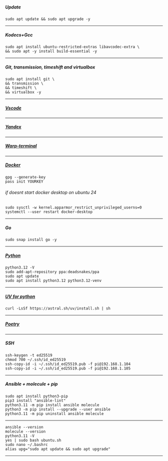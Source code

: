 ##### Update
```
sudo apt update && sudo apt upgrade -y
```
--------------------------------------------------------------------
##### Kodecs+Gcc
```
sudo apt install ubuntu-restricted-extras libavcodec-extra \
&& sudo apt -y install build-essential -y
```
--------------------------------------------------------------------
##### Git, transmission, timeshift and virtualbox
```
sudo apt install git \
&& transmission \
&& timeshift \
&& virtualbox -y
```
--------------------------------------------------------------------
##### [Vscode](https://code.visualstudio.com/)
--------------------------------------------------------------------
##### [Yandex](https://browser.yandex.ru)
--------------------------------------------------------------------
##### [Warp-terminal](https://www.warp.dev)
--------------------------------------------------------------------
##### [Docker](https://docs.docker.com/desktop/install/ubuntu/#install-docker-desktop)
```
gpg --generate-key
pass init YOURKEY
```
###### if doesnt start docker desktop on ubuntu 24
```
sudo sysctl -w kernel.apparmor_restrict_unprivileged_userns=0
systemctl --user restart docker-desktop
```
--------------------------------------------------------------------
##### Go
```
sudo snap install go -y
```
--------------------------------------------------------------------
##### [Python](https://github.com/morheus9/scripts_py)
```
python3.12 -V
sudo add-apt-repository ppa:deadsnakes/ppa
sudo apt update
sudo apt install python3.12 python3.12-venv
```
--------------------------------------------------------------------
##### [UV for python](https://astral.sh/blog/uv)
```
curl -LsSf https://astral.sh/uv/install.sh | sh
```
--------------------------------------------------------------------
##### [Poetry](https://python-poetry.org/docs/)
--------------------------------------------------------------------
##### SSH
```
ssh-keygen -t ed25519
chmod 700 ~/.ssh/id_ed25519
ssh-copy-id -i ~/.ssh/id_ed25519.pub -f pi@192.168.1.104
ssh-copy-id -i ~/.ssh/id_ed25519.pub -f pi@192.168.1.105
```
--------------------------------------------------------------------




##### Ansible + molecule + pip
```
sudo apt install python3-pip
pip3 install "ansible-lint"
python3.11 -m pip install ansible molecule
python3 -m pip install --upgrade --user ansible
python3.11 -m pip uninstall ansible molecule
```
--------------------------------------------------------------------
```
ansible --version
molecule --version
python3.11 -V
yes | sudo bash ubuntu.sh
sudo nano ~/.bashrc
alias upg="sudo apt update && sudo apt upgrade"
```
____________________________________________________________________
